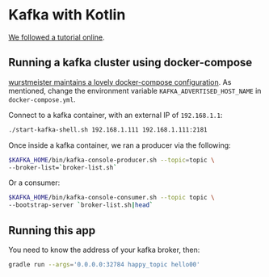 # Kafka with Kotlin

[We followed a tutorial online](https://aseigneurin.github.io/2018/08/01/kafka-tutorial-1-simple-producer-in-kotlin.html).

## Running a kafka cluster using docker-compose

[wurstmeister maintains a lovely docker-compose configuration](http://wurstmeister.github.io/kafka-docker/).  As mentioned, change the environment variable `KAFKA_ADVERTISED_HOST_NAME` in `docker-compose.yml`.

Connect to a kafka container, with an external IP of `192.168.1.1`:

```sh
./start-kafka-shell.sh 192.168.1.111 192.168.1.111:2181
```

Once inside a kafka container, we ran a producer via the following:

```sh
$KAFKA_HOME/bin/kafka-console-producer.sh --topic=topic \
--broker-list=`broker-list.sh`
```

Or a consumer:

```sh
$KAFKA_HOME/bin/kafka-console-consumer.sh --topic topic \
--bootstrap-server `broker-list.sh|head`
```

## Running this app

You need to know the address of your kafka broker, then:

```sh
gradle run --args='0.0.0.0:32784 happy_topic hello00'
```
